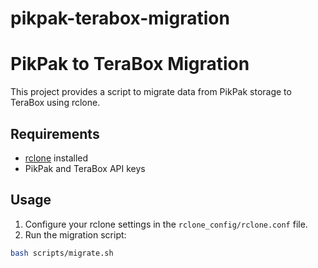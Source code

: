 # pikpak-terabox-migration
# PikPak to TeraBox Migration

This project provides a script to migrate data from PikPak storage to TeraBox using rclone.

## Requirements

- [rclone](https://rclone.org/downloads/) installed
- PikPak and TeraBox API keys

## Usage

1. Configure your rclone settings in the `rclone_config/rclone.conf` file.
2. Run the migration script:

```bash
bash scripts/migrate.sh
